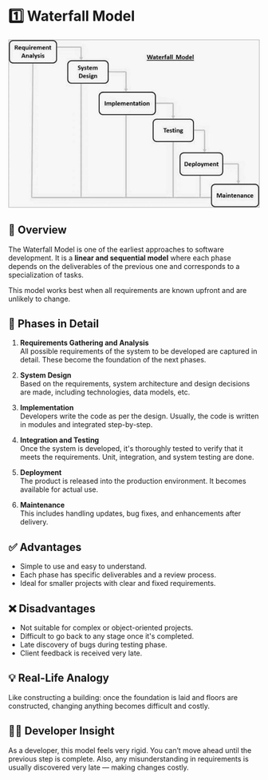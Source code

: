 # 1️⃣ Waterfall Model

![Waterfall Model](https://raw.githubusercontent.com/ashutoshSnj/software-development-models/main/sdlc_waterfall_model.jpg)

## 📌 Overview
The Waterfall Model is one of the earliest approaches to software development. It is a **linear and sequential model** where each phase depends on the deliverables of the previous one and corresponds to a specialization of tasks.

This model works best when all requirements are known upfront and are unlikely to change.

## 🔁 Phases in Detail

1. **Requirements Gathering and Analysis**  
   All possible requirements of the system to be developed are captured in detail. These become the foundation of the next phases.

2. **System Design**  
   Based on the requirements, system architecture and design decisions are made, including technologies, data models, etc.

3. **Implementation**  
   Developers write the code as per the design. Usually, the code is written in modules and integrated step-by-step.

4. **Integration and Testing**  
   Once the system is developed, it's thoroughly tested to verify that it meets the requirements. Unit, integration, and system testing are done.

5. **Deployment**  
   The product is released into the production environment. It becomes available for actual use.

6. **Maintenance**  
   This includes handling updates, bug fixes, and enhancements after delivery.

## ✅ Advantages
- Simple to use and easy to understand.
- Each phase has specific deliverables and a review process.
- Ideal for smaller projects with clear and fixed requirements.

## ❌ Disadvantages
- Not suitable for complex or object-oriented projects.
- Difficult to go back to any stage once it's completed.
- Late discovery of bugs during testing phase.
- Client feedback is received very late.

## 💡 Real-Life Analogy
Like constructing a building: once the foundation is laid and floors are constructed, changing anything becomes difficult and costly.

## 👨‍💻 Developer Insight
As a developer, this model feels very rigid. You can’t move ahead until the previous step is complete. Also, any misunderstanding in requirements is usually discovered very late — making changes costly.
